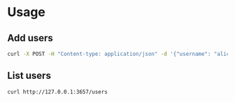 # Usage
## Add users 
``` sh
curl -X POST -H "Content-type: application/json" -d '{"username": "alice", "pwd": "secret"}' http://127.0.0.1:3657/user/add -v
```

## List users

``` sh
curl http://127.0.0.1:3657/users
```
